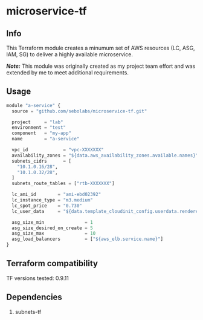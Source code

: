 # microservice-tf

**Info**
------
This Terraform module creates a minumum set of AWS resources (LC, ASG, IAM, SG) to deliver a highly available microservice.

**_Note:_** This module was originally created as my project team effort and was extended by me to meet additional requirements.

**Usage**
------
```python
module "a-service" {
  source = "github.com/sebolabs/microservice-tf.git"

  project     = "lab"
  environment = "test"
  component   = "my-app"
  name        = "a-service"

  vpc_id             = "vpc-XXXXXXX"
  availability_zones = "${data.aws_availability_zones.available.names}"
  subnets_cidrs      = [
    "10.1.0.16/28",
    "10.1.0.32/28",
  ]
  subnets_route_tables = ["rtb-XXXXXXX"]

  lc_ami_id        = "ami-ebd02392"
  lc_instance_type = "m3.medium"
  lc_spot_price    = "0.730"
  lc_user_data     = "${data.template_cloudinit_config.userdata.rendered}"

  asg_size_min               = 1
  asg_size_desired_on_create = 5
  asg_size_max               = 10
  asg_load_balancers         = ["${aws_elb.service.name}"]
}
```

**Terraform compatibility**
------
TF versions tested: 0.9.11

**Dependencies**
------
1. subnets-tf
